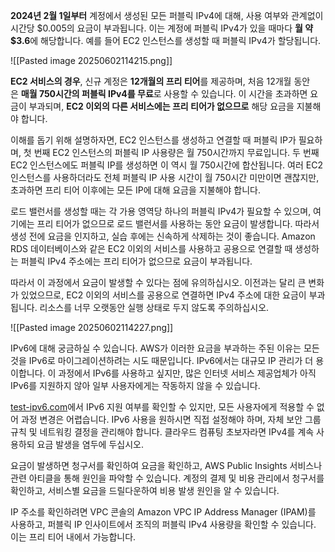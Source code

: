 **2024년 2월 1일부터** 계정에서 생성된 모든 퍼블릭 IPv4에 대해, 사용 여부와 관계없이 시간당 $0.005의 요금이 부과됩니다. 이는 계정에 퍼블릭 IPv4가 있을 때마다 **월 약 $3.6**에 해당합니다. 예를 들어 EC2 인스턴스를 생성할 때 퍼블릭 IPv4가 할당됩니다.

![[Pasted image 20250602114215.png]]

**EC2 서비스의 경우**, 신규 계정은 **12개월의 프리 티어**를 제공하며, 처음 12개월 동안은 **매월 750시간의 퍼블릭 IPv4를 무료**로 사용할 수 있습니다. 이 시간을 초과하면 요금이 부과되며, **EC2 이외의 다른 서비스에는 프리 티어가 없으므로** 해당 요금을 지불해야 합니다.

이해를 돕기 위해 설명하자면, EC2 인스턴스를 생성하고 연결할 때 퍼블릭 IP가 필요하며, 첫 번째 EC2 인스턴스의 퍼블릭 IP 사용량은 월 750시간까지 무료입니다. 두 번째 EC2 인스턴스에도 퍼블릭 IP를 생성하면 이 역시 월 750시간에 합산됩니다. 여러 EC2 인스턴스를 사용하더라도 전체 퍼블릭 IP 사용 시간이 월 750시간 미만이면 괜찮지만, 초과하면 프리 티어 이후에는 모든 IP에 대해 요금을 지불해야 합니다.

로드 밸런서를 생성할 때는 각 가용 영역당 하나의 퍼블릭 IPv4가 필요할 수 있으며, 여기에는 프리 티어가 없으므로 로드 밸런서를 사용하는 동안 요금이 발생합니다. 따라서 생성 전에 요금을 인지하고, 실습 후에는 신속하게 삭제하는 것이 좋습니다. Amazon RDS 데이터베이스와 같은 EC2 이외의 서비스를 사용하고 공용으로 연결할 때 생성하는 퍼블릭 IPv4 주소에는 프리 티어가 없으므로 요금이 부과됩니다.

따라서 이 과정에서 요금이 발생할 수 있다는 점에 유의하십시오. 이전과는 달리 큰 변화가 있었으므로, EC2 이외의 서비스를 공용으로 연결하면 IPv4 주소에 대한 요금이 부과됩니다. 리소스를 너무 오랫동안 실행 상태로 두지 않도록 주의하십시오.

![[Pasted image 20250602114227.png]]

IPv6에 대해 궁금하실 수 있습니다. AWS가 이러한 요금을 부과하는 주된 이유는 모든 것을 IPv6로 마이그레이션하려는 시도 때문입니다. IPv6에서는 대규모 IP 관리가 더 용이합니다. 이 과정에서 IPv6를 사용하고 싶지만, 많은 인터넷 서비스 제공업체가 아직 IPv6를 지원하지 않아 일부 사용자에게는 작동하지 않을 수 있습니다. 

[test-ipv6.com](https://test-ipv6.com/)에서 IPv6 지원 여부를 확인할 수 있지만, 모든 사용자에게 적용할 수 없어 과정 변경은 어렵습니다. IPv6 사용을 원하시면 직접 설정해야 하며, 자체 보안 그룹 규칙 및 네트워킹 결정을 관리해야 합니다. 클라우드 컴퓨팅 초보자라면 IPv4를 계속 사용하되 요금 발생을 염두에 두십시오.

요금이 발생하면 청구서를 확인하여 요금을 확인하고, AWS Public Insights 서비스나 관련 아티클을 통해 원인을 파악할 수 있습니다. 계정의 결제 및 비용 관리에서 청구서를 확인하고, 서비스별 요금을 드릴다운하여 비용 발생 원인을 알 수 있습니다.

IP 주소를 확인하려면 VPC 콘솔의 Amazon VPC IP Address Manager (IPAM)를 사용하고, 퍼블릭 IP 인사이트에서 조직의 퍼블릭 IPv4 사용량을 확인할 수 있습니다. 이는 프리 티어 내에서 가능합니다.
